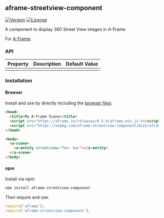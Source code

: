 ## aframe-streetview-component

[![Version](http://img.shields.io/npm/v/aframe-streetview-component.svg?style=flat-square)](https://npmjs.org/package/aframe-streetview-component)
[![License](http://img.shields.io/npm/l/aframe-streetview-component.svg?style=flat-square)](https://npmjs.org/package/aframe-streetview-component)

A component to display 360 Street View images in A-Frame

For [A-Frame](https://aframe.io).

### API

| Property | Description | Default Value |
| -------- | ----------- | ------------- |
|          |             |               |

### Installation

#### Browser

Install and use by directly including the [browser files](dist):

```html
<head>
  <title>My A-Frame Scene</title>
  <script src="https://aframe.io/releases/0.5.0/aframe.min.js"></script>
  <script src="https://unpkg.com/aframe-streetview-component/dist/aframe-streetview-component.min.js"></script>
</head>

<body>
  <a-scene>
    <a-entity streetview="foo: bar"></a-entity>
  </a-scene>
</body>
```

<!-- If component is accepted to the Registry, uncomment this. -->
<!--
Or with [angle](https://npmjs.com/package/angle/), you can install the proper
version of the component straight into your HTML file, respective to your
version of A-Frame:

```sh
angle install aframe-streetview-component
```
-->

#### npm

Install via npm:

```bash
npm install aframe-streetview-component
```

Then require and use.

```js
require('aframe');
require('aframe-streetview-component');
```
